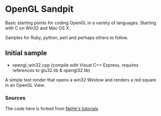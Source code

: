 # OpenGL Sandpit

Basic starting points for coding OpenGL in a variety of languages. Starting with C on Win32 and Mac OS X.

Samples for Ruby, python, perl and perhaps others to follow.

## Initial sample 

- opengl_win32.cpp (compile with Visual C++ Express, requires references to glu32.lib & opengl32.lib)

A simple test render that opens a win32 Window and renders a red square in an OpenGL View.

### Sources

The code here is forked from [NeHe's tutorials](http://nehe.gamedev.net/lesson.asp?index=01) 